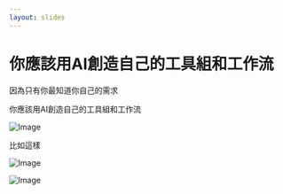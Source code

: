 ```yaml
---
layout: slides
---
```


# 你應該用AI創造自己的工具組和工作流

<div class="slide" id="slide0" data-slide="0">
<h2 style="display:none;">Slide 0</h2>  

因為只有你最知道你自己的需求
</div>

<div class="slide" id="slide1" data-slide="1">
<h2 style="display:none;">Slide 1</h2>

你應該用AI創造自己的工具組和工作流

![Image](./Image1-1.png)
</div>

<div class="slide" id="slide2" data-slide="2">
<h2 style="display:none;">Slide 2</h2>

比如這樣

![Image](./Image2-1.png)

![Image](./Image2-2.png)
</div>
